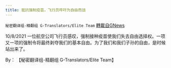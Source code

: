 ```yaml
---
title: 抵抗强制疫苗，飞行员呼吁为自由而战
---
```

`秘密翻译组-精翻组 G-Translators/Elite Team` [轉載自GNews](https://gnews.org/zh-hans/1586564/)

10/8/2021 一位航空公司飞行员感叹，强制接种疫苗使我们失去自由选择权。一项又一项的强制令将最终剥夺我们的基本自由。为了我们和我们子孙的自由，是时候站出来了。

By： 【秘密翻译组-精翻组 G-Translators/Elite Team】
